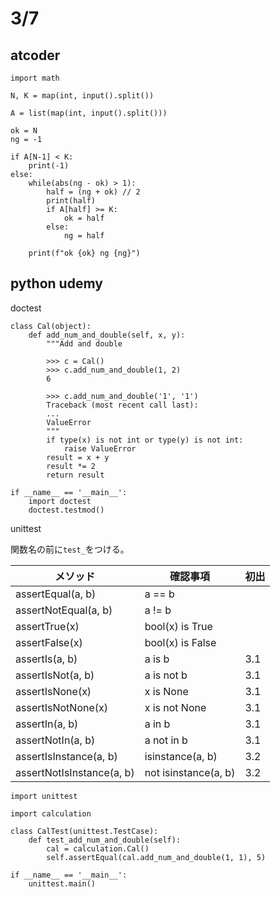 # 3/7

## atcoder
```
import math

N, K = map(int, input().split())

A = list(map(int, input().split()))

ok = N
ng = -1

if A[N-1] < K:
    print(-1)
else:
    while(abs(ng - ok) > 1):
        half = (ng + ok) // 2
        print(half)
        if A[half] >= K:
            ok = half
        else:
            ng = half

    print(f"ok {ok} ng {ng}")
```

## python udemy

doctest
```
class Cal(object):
    def add_num_and_double(self, x, y):
        """Add and double

        >>> c = Cal()
        >>> c.add_num_and_double(1, 2)
        6

        >>> c.add_num_and_double('1', '1')
        Traceback (most recent call last):
        ...
        ValueError
        """
        if type(x) is not int or type(y) is not int:
            raise ValueError
        result = x + y
        result *= 2
        return result

if __name__ == '__main__':
    import doctest
    doctest.testmod()
```

unittest

関数名の前に`test_`をつける。

| メソッド                  | 確認事項             | 初出 |
|---------------------------|----------------------|------|
| assertEqual(a, b)         | a == b               |      |
| assertNotEqual(a, b)      | a != b               |      |
| assertTrue(x)             | bool(x) is True      |      |
| assertFalse(x)            | bool(x) is False     |      |
| assertIs(a, b)            | a is b               | 3.1  |
| assertIsNot(a, b)         | a is not b           | 3.1  |
| assertIsNone(x)           | x is None            | 3.1  |
| assertIsNotNone(x)        | x is not None        | 3.1  |
| assertIn(a, b)            | a in b               | 3.1  |
| assertNotIn(a, b)         | a not in b           | 3.1  |
| assertIsInstance(a, b)    | isinstance(a, b)     | 3.2  |
| assertNotIsInstance(a, b) | not isinstance(a, b) | 3.2  |

```
import unittest

import calculation

class CalTest(unittest.TestCase):
    def test_add_num_and_double(self):
        cal = calculation.Cal()
        self.assertEqual(cal.add_num_and_double(1, 1), 5)

if __name__ == '__main__':
    unittest.main()
```

